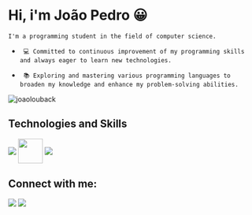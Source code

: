 # Hi, i'm João Pedro 😀


  `I'm a programming student in the field of computer science.`

- ` 💻 Committed to continuous improvement of my programming skills and always eager to learn new technologies.`

- ` 📚 Exploring and mastering various programming languages to broaden my knowledge and enhance my problem-solving abilities.`

<img src="https://github-readme-stats.vercel.app/api/top-langs?username=joaolouback&show_icons=true&locale=en&layout=compact" alt="joaolouback"/>


## Technologies and Skills

<div style="display: inline_block">
  <img align="center" src="https://skillicons.dev/icons?i=html,css,javascript,java,c,python,react"/>
  <img align="center" height="50" width="50" src="https://cdn.jsdelivr.net/gh/devicons/devicon@latest/icons/azuresqldatabase/azuresqldatabase-original.svg" />
  <img align="center" src="https://skillicons.dev/icons?i=mysql,figma,firebase,git,vscode"/>
</div>
  
## Connect with me:

<div>
  <a href="https://www.instagram.com/jpestevao_/" target="_blank"><img src="https://img.shields.io/badge/-Instagram-%23E4405F?style=for-the-badge&logo=instagram&logoColor=white" target="_blank"></a>
  <a href="https://www.linkedin.com/in/joaopedrobr/" target="_blank"><img src="https://img.shields.io/badge/-LinkedIn-%230077B5?style=for-the-badge&logo=linkedin&logoColor=white" target="_blank"></a> 
</div>

